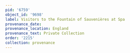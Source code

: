 ```yaml
---
pid: '6759'
object_id: '9698'
label: Visitors to the Fountain of Sauvenières at Spa
provenance_date:
provenance_location: England
provenance_text: Private Collection
order: '2215'
collection: provenance
---
```

